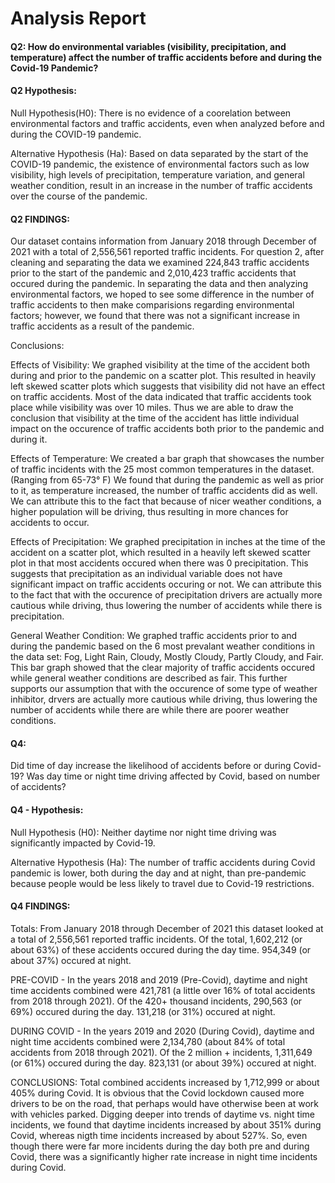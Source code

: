 # Analysis Report
#### Q2: How do environmental variables (visibility, precipitation, and temperature) affect the number of traffic accidents before and during the Covid-19 Pandemic?
#### Q2 Hypothesis: 
Null Hypothesis(H0): There is no evidence of a coorelation between environmental factors and traffic accidents, even when analyzed before and during the COVID-19 pandemic. 

Alternative Hypothesis (Ha): Based on data separated by the start of the COVID-19 pandemic, the existence of environmental factors such as low visibility, high levels of precipitation, temperature variation, and general weather condition, result in an increase in the number of traffic accidents over the course of the pandemic. 
#### Q2 FINDINGS:

Our dataset contains information from January 2018 through December of 2021 with a total of 2,556,561 reported traffic incidents. For question 2, after cleaning and separating the data we examined 224,843 traffic accidents prior to the start of the pandemic and 2,010,423 traffic accidents that occured during the pandemic. In separating the data and then analyzing environmental factors, we hoped to see some difference in the number of traffic accidents to then make comparisions regarding environmental factors; however, we found that there was not a significant increase in traffic accidents as a result of the pandemic. 

Conclusions: 

Effects of Visibility: We graphed visibility at the time of the accident both during and prior to the pandemic on a scatter plot. This resulted in heavily left skewed scatter plots which suggests that visibility did not have an effect on traffic accidents. Most of the data indicated that traffic accidents took place while visibility was over 10 miles. Thus we are able to draw the conclusion that visibility at the time of the accident has little individual impact on the occurence of traffic accidents both prior to the pandemic and during it. 
 
Effects of Temperature: We created a bar graph that showcases the number of traffic incidents with the 25 most common temperatures in the dataset. (Ranging from 65-73° F) We found that during the pandemic as well as prior to it, as temperature increased, the number of traffic accidents did as well. We can attribute this to the fact that because of nicer weather conditions, a higher population will be driving, thus resulting in more chances for accidents to occur. 

Effects of Precipitation: We graphed precipitation in inches at the time of the accident on a scatter plot, which resulted in a heavily left skewed scatter plot in that most accidents occured when there was 0 precipitation. This suggests that precipitation as an individual variable does not have significant impact on traffic accidents occuring or not. We can attribute this to the fact that with the occurence of precipitation drivers are actually more cautious while driving, thus lowering the number of accidents while there is precipitation. 

General Weather Condition: We graphed traffic accidents prior to and during the pandemic based on the 6 most prevalant weather conditions in the data set: Fog, Light Rain, Cloudy, Mostly Cloudy, Partly Cloudy, and Fair. This bar graph showed that the clear majority of traffic accidents occured while general weather conditions are described as fair. This further supports our assumption that with the occurence of some type of weather inhibitor, drvers are actually more cautious while driving, thus lowering the number of accidents while there are while there are poorer weather conditions. 

#### Q4: 
Did time of day increase the likelihood of accidents before or during Covid-19? Was day time or night time driving affected by Covid, based on number of accidents?

#### Q4 - Hypothesis: 
Null Hypothesis (H0): Neither daytime nor night time driving was significantly impacted by Covid-19. 

Alternative Hypothesis (Ha): The number of traffic accidents during Covid pandemic is lower, both during the day and at night, than pre-pandemic because people would be less likely to travel due to Covid-19 restrictions.

#### Q4 FINDINGS:

 Totals: 
  From January 2018 through December of 2021 this dataset looked at a total of 2,556,561 reported traffic incidents.
  Of the total, 1,602,212 (or about 63%) of these accidents occured during the day time.
  954,349 (or about 37%) occured at night.
 
 PRE-COVID - 
  In the years 2018 and 2019 (Pre-Covid), daytime and night time accidents combined were 421,781 (a little over 16% of total accidents   from 2018 through 2021).
  Of the 420+ thousand incidents, 290,563 (or 69%) occured during the day.
  131,218 (or 31%) occured at night.
 
 DURING COVID - 
  In the years 2019 and 2020 (During Covid), daytime and night time accidents combined were 2,134,780 (about 84% of total                 accidents from 2018 through 2021).
  Of the 2 million + incidents, 1,311,649 (or 61%) occured during the day.
  823,131 (or about 39%) occured at night.
  
  CONCLUSIONS: 
    Total combined accidents increased by 1,712,999 or about 405% during Covid. It is obvious that the Covid lockdown caused more           drivers to be on the road, that perhaps would have otherwise been at work with vehicles parked. Digging deeper into trends of           daytime vs. night time incidents, we found that daytime incidents increased by about 351% during Covid, whereas nigth time             incidents increased by about 527%. So, even though there were far more incidents during the day both pre and during Covid, there       was a significantly higher rate increase in night time incidents during Covid.
  
 
